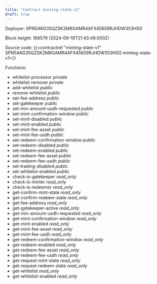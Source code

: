 ```yaml
---
title: "Contract minting-state-v1"
draft: true
---
```

Deployer: SPN5AKG35QZSK2M8GAMR4AFX45659RJHDW353HSG


 



Block height: 166579 (2024-09-19T21:43:49.000Z)

Source code: {{<contractref "minting-state-v1" SPN5AKG35QZSK2M8GAMR4AFX45659RJHDW353HSG minting-state-v1>}}

Functions:

* whitelist-processor _private_
* whitelist-remover _private_
* add-whitelist _public_
* remove-whitelist _public_
* set-fee-address _public_
* set-gatekeeper _public_
* set-min-amount-usdh-requested _public_
* set-mint-confirmation-window _public_
* set-mint-disabled _public_
* set-mint-enabled _public_
* set-mint-fee-asset _public_
* set-mint-fee-usdh _public_
* set-redeem-confirmation-window _public_
* set-redeem-disabled _public_
* set-redeem-enabled _public_
* set-redeem-fee-asset _public_
* set-redeem-fee-usdh _public_
* set-trading-disabled _public_
* set-whitelist-enabled _public_
* check-is-gatekeeper _read_only_
* check-is-minter _read_only_
* check-is-redeemer _read_only_
* get-confirm-mint-state _read_only_
* get-confirm-redeem-state _read_only_
* get-fee-address _read_only_
* get-gatekeeper-active _read_only_
* get-min-amount-usdh-requested _read_only_
* get-mint-confirmation-window _read_only_
* get-mint-enabled _read_only_
* get-mint-fee-asset _read_only_
* get-mint-fee-usdh _read_only_
* get-redeem-confirmation-window _read_only_
* get-redeem-enabled _read_only_
* get-redeem-fee-asset _read_only_
* get-redeem-fee-usdh _read_only_
* get-request-mint-state _read_only_
* get-request-redeem-state _read_only_
* get-whitelist _read_only_
* get-whitelist-enabled _read_only_
